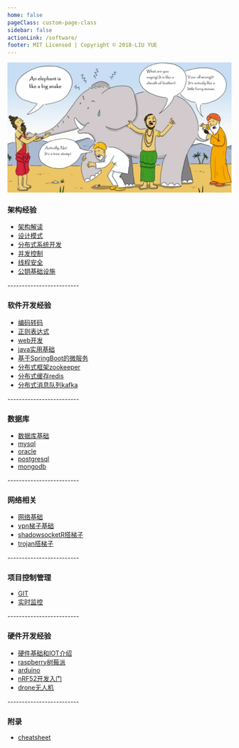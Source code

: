 ```yaml
---
home: false
pageClass: custom-page-class
sidebar: false
actionLink: /software/
footer: MIT Licensed | Copyright © 2018-LIU YUE
---
```


<img class="header" src="/docs/docs_image/software/architecture.png"/>

<div>
	<h3>架构经验</h3>
	<ul>
		<li><a href="/docs/software/highlevel/architecture">架构解读</a></li>
		<li><a href="/docs/software/highlevel/designpattern">设计模式</a></li>
		<li><a href="/docs/software/highlevel/distrubuted_system">分布式系统开发</a></li>		
		<li><a href="/docs/software/highlevel/concurrent">并发控制</a></li>
		<li><a href="/docs/software/highlevel/threadsafe">线程安全</a></li>
		<li><a href="/docs/software/highlevel/publickeyinfrastructure">公钥基础设施</a></li>
	</ul>
	<p>-------------------------</p>
	<h3>软件开发经验</h3>
	<ul>
		<li><a href="/docs/software/programming/encoding">编码转码</a></li>
		<li><a href="/docs/software/programming/regex">正则表达式</a></li>
		<li><a href="/docs/software/programming/webdev">web开发</a></li>
		<!--<li><a href="/docs/software/programming/programming">编程基础</a></li>-->
		<li><a href="/docs/software/java" >java实用基础</a></li>
		<li><a href="/docs/software/java_spring" >基于SpringBoot的微服务</a></li>
		<li><a href="/docs/software/zookeeper" >分布式框架zookeeper</a></li>
		<li><a href="/docs/software/redis" >分布式缓存redis</a></li>
		<li><a href="/docs/software/kafka" >分布式消息队列kafka</a></li>
		<!--<li><a href="/docs/software/buildingblock/shiro">shiro登录和权限管理</a></li>-->
	</ul>
	<p>-------------------------</p>
	<h3>数据库</h3>
	<ul>	
		<li><a href="/docs/software/database/database">数据库基础</a></li>
		<li><a href="/docs/software/database/mysql">mysql</a></li>
		<li><a href="/docs/software/database/oracle">oracle</a></li>
		<li><a href="/docs/software/database/postgresql">postgresql</a></li>	
		<li><a href="/docs/software/database/mongodb">mongodb</a></li>
	</ul>
	<p>-------------------------</p>
	<h3>网络相关</h3>
	<ul>
		<li><a href="/docs/software/network/network">网络基础</a></li>	
		<li><a href="/docs/software/network/vpn">vpn梯子基础</a></li>
		<li><a href="/docs/software/network/vpn_shadowsockr">shadowsocketR搭梯子</a></li>
		<li><a href="/docs/software/network/vpn_trojan">trojan搭梯子</a></li>	
	</ul>
	<p>-------------------------</p>
	<h3>项目控制管理</h3>
	<ul>
		<li><a href="/docs/software/project_manage/git">GIT</a></li>
		<li><a href="/docs/software/project_manage/monitor">实时监控</a></li>
	</ul>
	<p>-------------------------</p>
	<h3>硬件开发经验</h3>
	<ul>
		<li><a href="/docs/software/hardware/hardware" >硬件基础和IOT介绍</a></li>
		<li><a href="/docs/software/hardware/raspberry" >raspberry树莓派</a></li>
		<li><a href="/docs/software/hardware/arduino" >arduino</a></li>
		<li><a href="/docs/software/hardware/dk_nrf52" >nRF52开发入门</a></li>
		<li><a href="/docs/software/hardware/drone" >drone无人机</a></li>
	</ul>
	<p>-------------------------</p>
	<h3>附录</h3>
	<ul>
		<li><a href="/docs/software/cheatsheet">cheatsheet</a></li>
	</ul>
</div>

